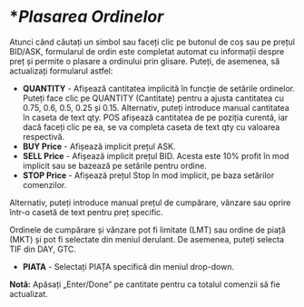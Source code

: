 # **Plasarea Ordinelor*

Atunci când căutați un simbol sau faceți clic pe butonul de coș sau pe prețul BID/ASK, formularul de ordin este completat automat cu informații despre preț și permite o plasare a ordinului prin glisare.
Puteți, de asemenea, să actualizați formularul astfel:

- **QUANTITY** - Afișează cantitatea implicită în funcție de setările ordinelor. Puteți face clic pe QUANTITY (Cantitate) pentru a ajusta cantitatea cu 0.75, 0.6, 0.5, 0.25 și 0.15.
Alternativ, puteți introduce manual cantitatea în caseta de text qty. POS afișează cantitatea de pe poziția curentă, iar dacă faceți clic pe ea, se va completa caseta de text qty cu valoarea respectivă.
- **BUY Price** - Afișează implicit prețul ASK.
- **SELL Price** - Afișează implicit prețul BID. Acesta este 10% profit în mod implicit sau se bazează pe setările pentru ordine.
- **STOP Price** - Afișează prețul Stop în mod implicit, pe baza setărilor comenzilor.

Alternativ, puteți introduce manual prețul de cumpărare, vânzare sau oprire într-o casetă de text pentru preț specific.

Ordinele de cumpărare și vânzare pot fi limitate (LMT) sau ordine de piață (MKT) și pot fi selectate din meniul derulant.
De asemenea, puteți selecta TIF din DAY, GTC.

- **PIATA** - Selectați PIAȚA specifică din meniul drop-down.

**Notă:** Apăsați „Enter/Done” pe cantitate pentru ca totalul comenzii să fie actualizat.